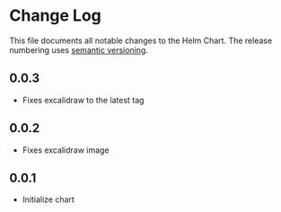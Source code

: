 # Change Log

This file documents all notable changes to the Helm Chart.
The release numbering uses [semantic versioning](http://semver.org).

## 0.0.3

- Fixes excalidraw to the latest tag

## 0.0.2

- Fixes excalidraw image

## 0.0.1

- Initialize chart